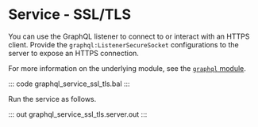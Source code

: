 # Service - SSL/TLS

You can use the GraphQL listener to connect to or interact with an HTTPS client. Provide the `graphql:ListenerSecureSocket` configurations to the server to expose an HTTPS connection.

For more information on the underlying module, see the [`graphql` module](https://lib.ballerina.io/ballerina/graphql/latest/).

::: code graphql_service_ssl_tls.bal :::

Run the service as follows.

::: out graphql_service_ssl_tls.server.out :::